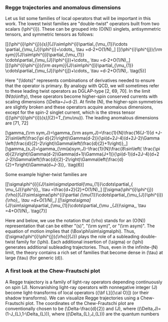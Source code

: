 

### Regge trajectories and anomalous dimensions

Let us list some families of local operators that will be important in this work. The lowest twist families are "double-twist" operators built from two scalars \(\phi^{i}\). These can be grouped into \(O(N)\) singlets, antisymmetric tensors, and symmetric tensors as follows:

\[[(\phi^{i}\phi^{j})_{s}]_{J}\sim\phi^{i}\partial_{\mu_{1}}\cdots \partial_{\mu_{J}}\phi^{i}+\cdots\,, \tau =d-2+O(1/N)\,,\] \[[(\phi^{i}\phi^{j})_{\rm sym}]_{J}\sim\phi^{(i}\partial_{\mu_{1}} \cdots\partial_{\mu_{J}}\phi^{j})+\cdots\,, \tau =d-2+O(1/N)\,,\] \[[(\phi^{i}\phi^{j})_{\rm asym}]_{J}\sim\phi^{[i}\partial_{\mu_{1}} \cdots\partial_{\mu_{J}}\phi^{j]}+\cdots\,, \tau =d-2+O(1/N)\,. \tag{5}\]

Here "\(\ldots\)" represents combinations of derivatives needed to ensure that the operator is primary. By analogy with QCD, we will sometimes refer to these leading twist operators as DGLAP-type [2, 69, 70]. In the limit \(N\to\infty\), these operators become higher-spin conserved currents with scaling dimensions \(\Delta=J+d-2\). At finite \(N\), the higher-spin symmetries are slightly broken and these operators acquire anomalous dimensions, except for the spin-2 singlet current, which is the stress tensor \([(\phi^{i}\phi^{i})_{s}]_{2}=T_{\mu\nu}\). The leading anomalous dimensions are [71, 72]

\[\gamma_{\rm sym,J}=\gamma_{\rm asym,J}=\frac{1}{N}\frac{16(J-1)(d +J-2)\sin\left(\frac{\pi d}{2}\right)\Gamma(d-2)}{\pi(d+2J-4)(d+2J-2)\Gamma \left(\frac{d}{2}-2\right)\Gamma\left(\frac{d}{2}+1\right)}\,,\] \[\gamma_{s,J}=\gamma_{\rm(a)sym,J}-\frac{1}{N}\frac{8\sin\left( \frac{\pi d}{2}\right)\Gamma(d-2)\Gamma(d+1)\Gamma(J+1)}{\pi(d-1)(d+2J-4)(d+2 J-2)\Gamma\left(\frac{d}{2}-2\right)\Gamma\left(\frac{d}{2}+1\right)\Gamma(d+J-3)}\,. \tag{6}\]

Some example higher-twist families are

\[[\sigma\phi^{i}]_{J}\sim\sigma\partial_{\mu_{1}}\cdots\partial_{ \mu_{J}}\phi^{i}\,, \tau =\frac{d+2}{2}+O(1/N)\,,\] \[[\sigma(\phi^{i}\phi^{j})_{\rho}]_{J}\sim\sigma(\phi^{i}\partial _{\mu_{1}}\cdots\partial_{\mu_{J}}\phi^{i})_{\rho}\,, \tau =d+O(1/N)\,,\] \[[\sigma\sigma]_{J}\sim\sigma\partial_{\mu_{1}}\cdots\partial_{\mu _{J}}\sigma\,, \tau =4+O(1/N)\,. \tag{7}\]

Here and below, we use the notation that \(\rho\) stands for an \(O(N)\) representation that can be either "\(s\)", "\(\rm sym\)", or "\(\rm asym\)". The equation of motion implies that \(\Box\phi\sim\sigma\phi\). Thus, \([\sigma(\phi^{i}\phi^{j})_{\rho}]_{J}\) plays the role of a subleading double-twist family for \(\phi\). Each additional insertion of \(\sigma\) or \(\phi\) generates additional subleading trajectories. Thus, even in the infinite-\(N\) limit, the theory contains a rich set of families that become dense in \(\tau\) at large \(\tau\) (for generic \(d\)).

### A first look at the Chew-Frautschi plot

A Regge trajectory is a family of light-ray operators depending continuously on spin \(J\). Nonvanishing light-ray operators with nonnegative integer \(J\) become light-transforms of local operators \({\bf L}[{\cal O}]\) (or their shadow transforms). We can visualize Regge trajectories using a Chew-Frautschi plot. The coordinates of the Chew-Frautschi plot are conventionally chosen to be \(\Delta-\frac{d}{2}\) and \(J\), where \((\Delta,J)=(1-J_{L},1-\Delta_{L})\), where \((\Delta_{L},J_{L})\) are the quantum numbers
